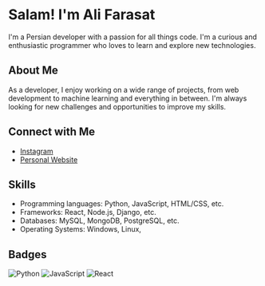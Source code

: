 **Salam! I'm Ali Farasat**
==========================

I'm a Persian developer with a passion for all things code. I'm a curious and enthusiastic programmer who loves to learn and explore new technologies.

**About Me**
------------

As a developer, I enjoy working on a wide range of projects, from web development to machine learning and everything in between. I'm always looking for new challenges and opportunities to improve my skills.

**Connect with Me**
------------------


* [Instagram](https://www.instagram.com/Ali_Farasat0)
* [Personal Website]()

**Skills**
----------

* Programming languages: Python, JavaScript, HTML/CSS, etc.
* Frameworks: React, Node.js, Django, etc.
* Databases: MySQL, MongoDB, PostgreSQL, etc.
* Operating Systems: Windows, Linux, 

**Badges**
----------

![Python](https://img.shields.io/badge/Python-3776AB?style=for-the-badge&logo=Python&logoColor=white)
![JavaScript](https://img.shields.io/badge/JavaScript-F7DF1E?style=for-the-badge&logo=JavaScript&logoColor=black)
![React](https://img.shields.io/badge/React-61DAFB?style=for-the-badge&logo=React&logoColor=black)




